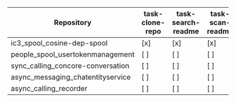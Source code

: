 | Repository | task-clone-repo | task-search-readme | task-scan-readme | task-execute-readme | task-find-solutions | task-process-solutions |
|------------|-----------------|--------------------|------------------|---------------------|---------------------|------------------------|
| ic3_spool_cosine-dep-spool | [x] | [x] | [x] | [x] | [x] |  [ ]  |
| people_spool_usertokenmanagement |  [ ]  |  [ ]  |  [ ]  |  [ ]  |  [ ]  |  [ ]  |
| sync_calling_concore-conversation |  [ ]  |  [ ]  |  [ ]  |  [ ]  |  [ ]  |  [ ]  |
| async_messaging_chatentityservice |  [ ]  |  [ ]  |  [ ]  |  [ ]  |  [ ]  |  [ ]  |
| async_calling_recorder |  [ ]  |  [ ]  |  [ ]  |  [ ]  |  [ ]  |  [ ]  |
